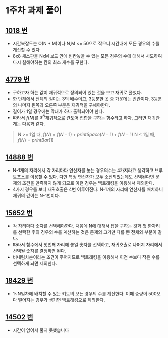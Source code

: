 # 1주차 과제 풀이

## [1018 번](https://www.acmicpc.net/problem/1018)
- 시간복잡도는 O(N * M)이나 N,M <= 50으로 작으니 시간내에 모든 경우의 수를 계산할 수 있다
- 8x8 체스판을 NxM 보드 안에 빈칸놓을 수 있는 모든 경우의 수에 대해서 시도하여 다시 칠해야하는 칸의 최소 개수를 구한다.


## [4779 번](    https://www.acmicpc.net/problem/4779)
- 구하고자 하는 값이 재귀적으로 정의되어 있는 것을 보고 재귀로 풀었다.
- 한 단계에서 전체의 길이는 3의 배수이고, 3등분한 곳 중 가운데는 빈칸이다. 3등분의 나머지 왼쪽과 오른쪽 부분은 재귀적을 구해야한다.
- 길이가 1일 경우에는 막대가 하나 출력되어야 한다.
- 따라서 $f(N)$를 $3^N$재귀적으로 칸토어 집합을 구하는 함수라고 하자. 그러면 재귀관계는 다음과 같다.

>  N >= 1일 때, $f(N) = f(N - 1) + printSpace(N - 1) + f(N - 1)$ 
  N < 1일 때, $f(N) = printBar(1)$          

 ## [14888 번](https://www.acmicpc.net/problem/14888)

- N-1개의 자리에서 각 자리마다 연산자를 놓는 경우의수는 4가지라고 생각하고 브루트포스를 이용할 수 있다. 다만 특정 연산자가 모두 소진되었는데도 선택된다면 문제의 조건을 만족하지 않게 되므로 이런 경우는 백트래킹을 이용해서 제외한다.
- 4가지 경우를 보니 재귀호출은 4번 이루어진다. N-1개의 자리에 연산자를 배치하니 재귀의 깊이는 N-1번이다.

## [15652 번](https://www.acmicpc.net/problem/15652)
- 각 자리마다 숫자를 선택해야한다. 처음에 N에 대해서 답을 구하는 것과 첫 한자리를 선택한 후의 경우의 수를 계산하는 것은 문제의 크기만 다를 뿐 전체와 부분이 같다.
- 따라서 함수에서 첫번째 자리에 놓일 숫자를 선택하고, 재귀호출로 나머지 자리에서 선택될 숫자를 결정하면 된다.
- 비내림차순이라는 조건이 주어지므로 백트래킹을 이용해서 이전 수보다 작은 수를 선택하게 되면 제외한다.

## [18429 번](https://www.acmicpc.net/problem/18429)
- 1~N일차에 배치할 수 있는 키트의 모든 경우의 수를 계산한다. 이때 중량이 500보다 떨어지는 경우가 생기면 백트래킹으로 제외한다.

## [14502 번](https://www.acmicpc.net/problem/14502)
- 시간이 없어서 풀지 못했습니다